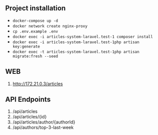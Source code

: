 Project installation
-----------
* `docker-compose up -d`
* `docker network create nginx-proxy`
* `cp .env.example .env` 
* `docker exec -i articles-system-laravel.test-1 composer install`
* `docker exec -i articles-system-laravel.test-1php artisan key:generate`
* `docker exec -t articles-system-laravel.test-1php artisan migrate:fresh --seed`

## WEB 
1. http://172.21.0.3/articles


## API Endpoints 

1. /api/articles
2. /api/articles/{id}
3. /api/articles/author/{authorId}
4. /api/authors/top-3-last-week
